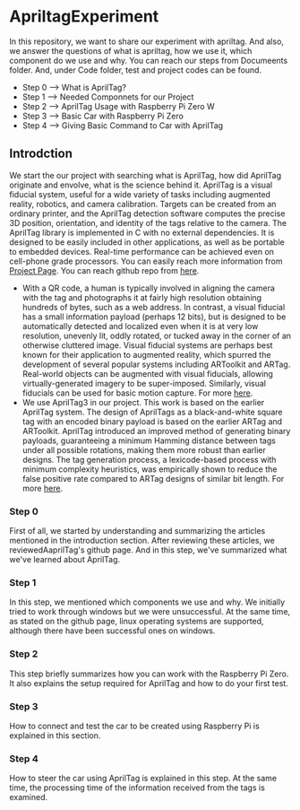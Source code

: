 # ApriltagExperiment
In this repository, we want to share our experiment with apriltag. And also, we answer the questions of what is apriltag, how we use it, which component do we use and why. 
You can reach our steps from Documeents folder. And, under Code folder, test and project codes can be found. 
* Step 0 --> What is AprilTag?
* Step 1 --> Needed Componnets for our Project
* Step 2 --> AprilTag Usage with Raspberry Pi Zero W
* Step 3 --> Basic Car with Raspberry Pi Zero
* Step 4 --> Giving Basic Command to Car with AprilTag

## Introdction
We start the our project with searching what is AprilTag, how did AprilTag originate and envolve, what is the science behind it. AprilTag is a visual fiducial system, useful for a wide variety of tasks including augmented reality, robotics, and camera calibration. Targets can be created from an ordinary printer, and the AprilTag detection software computes the precise 3D position, orientation, and identity of the tags relative to the camera. The AprilTag library is implemented in C with no external dependencies. It is designed to be easily included in other applications, as well as be portable to embedded devices. Real-time performance can be achieved even on cell-phone grade processors.
You can easily reach more information from [Project Page](https://april.eecs.umich.edu/software/apriltag). 
You can reach github repo from [here](https://github.com/AprilRobotics/apriltag).
* With a QR code, a human is typically involved in aligning the camera with the tag and photographs it at fairly high resolution obtaining hundreds of bytes, such as a web address. In contrast, a visual fiducial has a small information payload (perhaps 12 bits), but is designed to be automatically detected and localized even when it is at very low resolution, unevenly lit, oddly rotated, or tucked away in the corner of an otherwise cluttered image. Visual fiducial systems are perhaps best known for their application to augmented reality, which spurred the development of several popular systems including ARToolkit and ARTag. Real-world objects can be augmented with visual fiducials, allowing virtually-generated imagery to be super-imposed. Similarly, visual fiducials can be used for basic motion capture. For more [here](https://april.eecs.umich.edu/media/pdfs/olson2011tags.pdf).
* We use AprilTag3 in our project. This work is based on the earlier AprilTag system. The design of AprilTags as a black-and-white square tag with an encoded binary payload is based on the earlier ARTag and ARToolkit. AprilTag introduced an improved method of generating binary payloads, guaranteeing a minimum Hamming distance between tags under all possible rotations, making them more robust than earlier designs. The tag generation process, a lexicode-based process with minimum complexity heuristics, was empirically shown to reduce the false positive rate compared to ARTag designs of similar bit length. For more [here](https://april.eecs.umich.edu/media/pdfs/wang2016iros.pdf). 
### Step 0
First of all, we started by understanding and summarizing the articles mentioned in the introduction section. After reviewing these articles, we reviewedAaprilTag's github page. And in this step, we've summarized what we've learned about AprilTag.
### Step 1
In this step, we mentioned which components we use and why. We initially tried to work through windows but we were unsuccessful. At the same time, as stated on the github page, linux operating systems are supported, although there have been successful ones on windows.
### Step 2
This step briefly summarizes how you can work with the Raspberry Pi Zero. It also explains the setup required for AprilTag and how to do your first test.
### Step 3 
How to connect and test the car to be created using Raspberry Pi is explained in this section.
### Step 4
How to steer the car using AprilTag is explained in this step. At the same time, the processing time of the information received from the tags is examined.

